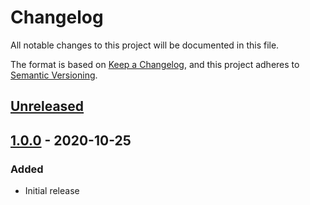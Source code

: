 # Changelog

All notable changes to this project will be documented in this file.

The format is based on [Keep a Changelog](https://keepachangelog.com/en/1.0.0/),
and this project adheres to [Semantic Versioning](https://semver.org/spec/v2.0.0.html).

## [Unreleased]


## [1.0.0] - 2020-10-25

### Added

- Initial release

[unreleased]: https://github.com/tylerwoonton/laravel-kpi/compare/v1.0.0...HEAD
[1.0.0]: https://github.com/tylerwoonton/laravel-kpi/tree/v1.0.0